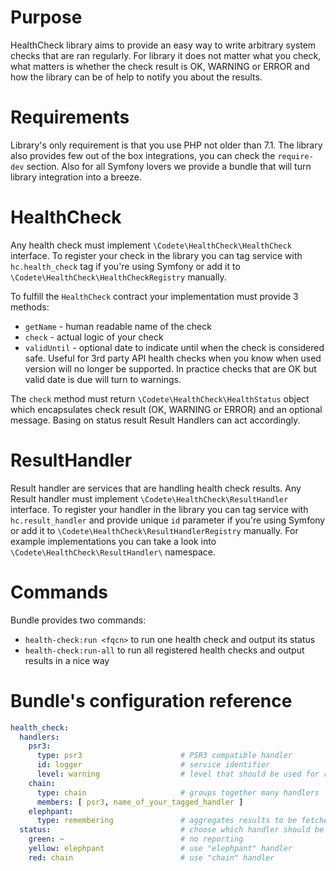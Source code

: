# Purpose

HealthCheck library aims to provide an easy way to write arbitrary system checks that are ran regularly. For 
library it does not matter what you check, what matters is whether the check result is OK, WARNING or ERROR 
and how the library can be of help to notify you about the results.

# Requirements

Library's only requirement is that you use PHP not older than 7.1. The library also provides few out of the box
integrations, you can check the `require-dev` section. Also for all Symfony lovers we provide a bundle that will
turn library integration into a breeze.

# HealthCheck

Any health check must implement `\Codete\HealthCheck\HealthCheck` interface. To register your check in the library
you can tag service with `hc.health_check` tag if you're using Symfony or add it to 
`\Codete\HealthCheck\HealthCheckRegistry` manually.

To fulfill the `HealthCheck` contract your implementation must provide 3 methods:

* `getName` - human readable name of the check
* `check` - actual logic of your check
* `validUntil` - optional date to indicate until when the check is considered safe. Useful for 3rd party API health 
checks when you know when used version will no longer be supported. In practice checks that are OK but valid date 
is due will turn to warnings.

The `check` method must return `\Codete\HealthCheck\HealthStatus` object which encapsulates check result (OK, 
WARNING or ERROR) and an optional message. Basing on status result Result Handlers can act accordingly.

# ResultHandler

Result handler are services that are handling health check results. Any Result handler must implement
`\Codete\HealthCheck\ResultHandler` interface. To register your handler in the library you can tag service with
`hc.result_handler` and provide unique `id` parameter if you're using Symfony or add it to 
`\Codete\HealthCheck\ResultHandlerRegistry` manually. For example implementations you can take a look into 
`\Codete\HealthCheck\ResultHandler\` namespace.

# Commands

Bundle provides two commands:

* `health-check:run <fqcn>` to run one health check and output its status
* `health-check:run-all` to run all registered health checks and output results in a nice way

# Bundle's configuration reference

```yaml
health_check:
  handlers:
    psr3:
      type: psr3                      # PSR3 compatible handler
      id: logger                      # service identifier
      level: warning                  # level that should be used for reporting
    chain:
      type: chain                     # groups together many handlers
      members: [ psr3, name_of_your_tagged_handler ]
    elephpant:
      type: remembering               # aggregates results to be fetched later
  status:                             # choose which handler should be called for each result status
    green: ~                          # no reporting
    yellow: elephpant                 # use "elephpant" handler
    red: chain                        # use "chain" handler
```
